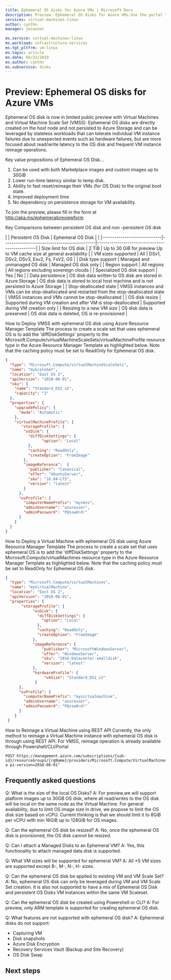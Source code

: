 ```yaml
---
title: Ephemeral OS disks for Azure VMs | Microsoft Docs
description: Preview: Ephemeral OS disks for Azure VMs.Use the portal to attach new or existing data disk to a Linux VM.
services: virtual-machines-linux
author: cynthn
manager: jeconnoc

ms.service: virtual-machines-linux
ms.workload: infrastructure-services
ms.tgt_pltfrm: vm-linux
ms.topic: article
ms.date: 04/23/2019
ms.author: cynthn
ms.subservice: disks
---
```

# Preview: Ephemeral OS disks for Azure VMs
 
Ephemeral OS disk is now in limited public preview with Virtual Machines and Virtual Machine Scale Set (VMSS). Ephemeral OS disks are directly created on the host node and not persisted to Azure Storage and can be leveraged by stateless workloads that can tolerate individual VM instance failures due to unexpected events such as hardware failures, but are more focused about read/write latency to the OS disk and frequent VM instance reimage operations. 
 
Key value propositions of Ephemeral OS Disk… 
1.	Can be used with both Marketplace images and custom images up to 30GiB 
2.	Lower run-time latency similar to temp disk. 
3.	Ability to fast reset/reimage their VMs (for OS Disk) to the original boot state.  
4.	Improved deployment time 
5.	No dependency on persistence storage for VM availability. 
 
To join the preview, please fill in the form at http://aka.ms/ephemeralpreviewform  
 
Key Comparisons between persistent OS disk and non 	-persistent OS disk 

|                             | Persistent OS Disk                          | Ephemeral OS Disk                              |    |
|-----------------------------|---------------------------------------------|------------------------------------------------|
| Size limit for OS disk      | 2 TiB                                                                                        | Up to 30 GiB for preview Up to VM cache size at general availability               |
| VM sizes supported          | All                                                                                          | DSv1, DSv2, DSv3, Esv2, Fs, FsV2, GS                                               |
| Disk type support           | Managed and unmanaged OS disk                                                                | Managed OS disk only                                                               |
| Region support              | All regions                                                                                  | All regions excluding sovereign clouds                                             |
| Specialized OS disk support | Yes                                                                                          | No                                                                                 |
| Data persistence            | OS disk data written to OS disk are stored in Azure Storage                                  | OS disk data is stored to local host machine and is not persisted to Azure Storage |
| Stop-deallocated state      | VMSS instances and VMs can be stop-deallocated and restarted from the stop-deallocated state | VMSS instances and VMs cannot be stop-deallocated                                  |
| OS disk resize              | Supported during VM creation and after VM is stop-deallocated                                | Supported during VM creation only                                                  |
| Resizing to a new VM size   | OS disk data is preserved                                                                    | OS disk data is deleted, OS is re-provisioned                                      |



How to Deploy VMSS with ephemeral OS disk using Azure Resource Manager Template 
The process to create a scale set that uses ephemeral OS is to add the 'diffDiskSettings' property to the 
Microsoft.Compute/virtualMachineScaleSets/virtualMachineProfile resource type in the Azure Resource Manager Template as highlighted below. Note that the caching policy must be set to ReadOnly for Ephemeral OS disk. 


```json
{ 
  "type": "Microsoft.Compute/virtualMachineScaleSets", 
  "name": "myScaleSet", 
  "location": "East US 2", 
  "apiVersion": "2018-06-01", 
  "sku": { 
    "name": "Standard_DS2_v2", 
    "capacity": "2" 
  }, 
  "properties": { 
    "upgradePolicy": { 
      "mode": "Automatic" 
    }, 
    "virtualMachineProfile": { 
       "storageProfile": { 
        "osDisk": { 
          "diffDiskSettings": { 
	           	"option": "Local" 
          }, 
          "caching": "ReadOnly", 
          "createOption": "FromImage" 
        }, 
        "imageReference":  { 
          "publisher": "Canonical", 
          "offer": "UbuntuServer", 
          "sku": "16.04-LTS", 
          "version": "latest" 
        } 
      }, 
      "osProfile": { 
        "computerNamePrefix": "myvmss", 
        "adminUsername": "azureuser", 
        "adminPassword": "P@ssw0rd!" 
      } 
    } 
  } 
}  
```

How to Deploy a Virtual Machine with ephemeral OS disk using Azure Resource Manager Template 
The process to create a scale set that uses ephemeral OS is to add the 'diffDiskSettings' property to the Microsoft.Compute/virtualMachines resource type in the Azure Resource Manager Template as highlighted below. Note that the caching policy must be set to ReadOnly for Ephemeral OS disk. 

```json
{ 
  "type": "Microsoft.Compute/virtualMachines", 
  "name": "myVirtualMachine", 
  "location": "East US 2", 
  "apiVersion": "2018-06-01", 
  "properties": { 
       "storageProfile": { 
            "osDisk": { 
              "diffDiskSettings": { 
               	"option": "Local" 
              }, 
              "caching": "ReadOnly", 
              "createOption": "FromImage" 
            }, 
            "imageReference": { 
                "publisher": "MicrosoftWindowsServer", 
                "offer": "WindowsServer", 
                "sku": "2016-Datacenter-smalldisk", 
                "version": "latest" 
            }, 
            "hardwareProfile": { 
                 "vmSize": "Standard_DS2_v2" 
             } 
      }, 
      "osProfile": { 
        "computerNamePrefix": "myvirtualmachine", 
        "adminUsername": "azureuser", 
        "adminPassword": "P@ssw0rd!" 
      } 
    } 
 } 
```


How to Reimage a Virtual Machine using REST API 
Currently, the only method to reimage a Virtual Machine instance with ephemeral OS disk is through using REST API. For VMSS, reimage operation is already available through Powershell/CLI/Portal

```
POST https://management.azure.com/subscriptions/{sub-
id}/resourceGroups/{rgName}/providers/Microsoft.Compute/VirtualMachines/{vmName}/reimage?a pi-version=2018-06-01" 
```
 
## Frequently asked questions

Q: What is the size of the local OS Disks? 
A: For preview,we will support platform images up to 30GB OS disk, where all read/writes to the OS disk will be local on the same node as the Virtual Machine. For general availability, due to limit OS image size in drive, we propose to limit the OS disk size based on vCPU. Current thinking is that we should limit it to 8GiB per vCPU with min 16GiB up to 128GiB for OS images. 

Q: Can the ephemeral OS disk be resized? 
A: No, once the ephemeral OS disk is provisioned, the OS disk cannot be resized. 

Q: Can I attach a Managed Disks to an Ephemeral VM? 
A: Yes, this functionality to attach managed data disk is supported. 

Q: What VM sizes will be supported for ephemeral VM? 
A: All *S VM sizes are supported except B-, M-, N-, H- sizes.  
 
Q: Can the ephemeral OS disk be applied to existing VM and VM Scale Set? 
A: No, ephemeral OS disk can only be leveraged during VM and VM Scale Set creation. It is also not supported to have a mix of Ephemeral OS Disk and persistent OS Disks VM instances within the same VM Scaleset. 

Q: Can the ephemeral OS disk be created using Powershell or CLI? 
A: For preview, only ARM template is supported for creating ephemeral OS disk.

Q: What features are not supported with ephemeral OS disk? 
A: Ephermeral disks do not support:
-	Capturing VM 
-	Disk snapshots 
-	Azure Disk Encryption 
-	Recovery Services Vault (Backup and Site Recovery) 
-	OS Disk Swap 
 
## Next steps



